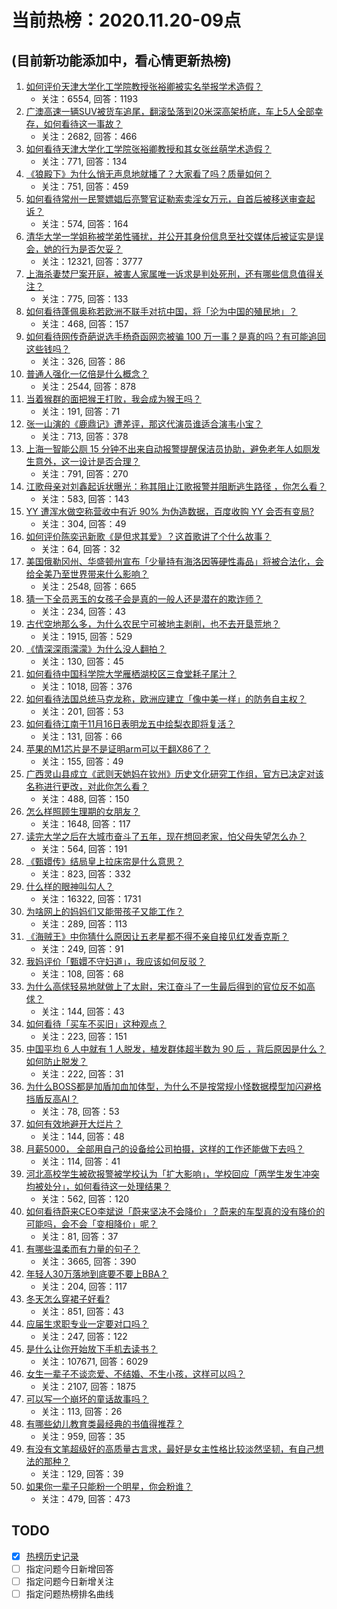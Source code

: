 # 当前热榜：2020.11.20-09点
## (目前新功能添加中，看心情更新热榜)
1. [如何评价天津大学化工学院教授张裕卿被实名举报学术造假？](https://www.zhihu.com/question/431011462)
    * 关注：6554, 回答：1193
2. [广澳高速一辆SUV被货车追尾，翻滚坠落到20米深高架桥底，车上5人全部幸存，如何看待这一事故？](https://www.zhihu.com/question/430850749)
    * 关注：2682, 回答：466
3. [如何看待天津大学化工学院张裕卿教授和其女张丝萌学术造假？](https://www.zhihu.com/question/431011947)
    * 关注：771, 回答：134
4. [《狼殿下》为什么悄无声息地就播了？大家看了吗？质量如何？](https://www.zhihu.com/question/431025451)
    * 关注：751, 回答：459
5. [如何看待常州一民警嫖娼后亮警官证勒索卖淫女万元，自首后被移送审查起诉？](https://www.zhihu.com/question/430969330)
    * 关注：574, 回答：164
6. [清华大学一学姐称被学弟性骚扰，并公开其身份信息至社交媒体后被证实是误会，她的行为是否欠妥？](https://www.zhihu.com/question/430879156)
    * 关注：12321, 回答：3777
7. [上海杀妻焚尸案开庭，被害人家属唯一诉求是判处死刑，还有哪些信息值得关注？](https://www.zhihu.com/question/430999656)
    * 关注：775, 回答：133
8. [如何看待蓬佩奥称若欧洲不联手对抗中国，将「沦为中国的殖民地」？](https://www.zhihu.com/question/430987628)
    * 关注：468, 回答：157
9. [如何看待网传奇葩说选手杨奇函网恋被骗 100 万一事？是真的吗？有可能追回这些钱吗？](https://www.zhihu.com/question/430827688)
    * 关注：326, 回答：86
10. [普通人强化一亿倍是什么概念？](https://www.zhihu.com/question/351260248)
    * 关注：2544, 回答：878
11. [当着猴群的面把猴王打败，我会成为猴王吗？](https://www.zhihu.com/question/430613511)
    * 关注：191, 回答：71
12. [张一山演的《鹿鼎记》遭差评，那这代演员谁适合演韦小宝？](https://www.zhihu.com/question/430628597)
    * 关注：713, 回答：378
13. [上海一智能公厕 15 分钟不出来自动报警提醒保洁员协助，避免老年人如厕发生意外，这一设计是否合理？](https://www.zhihu.com/question/430961648)
    * 关注：791, 回答：270
14. [江歌母亲对刘鑫起诉状曝光：称其阻止江歌报警并阻断逃生路径 ，你怎么看？](https://www.zhihu.com/question/431025090)
    * 关注：583, 回答：143
15. [YY 遭浑水做空称营收中有近 90% 为伪造数据，百度收购 YY 会否有变局?](https://www.zhihu.com/question/430978889)
    * 关注：304, 回答：49
16. [如何评价陈奕迅新歌《是但求其爱》？这首歌讲了个什么故事？](https://www.zhihu.com/question/430589244)
    * 关注：64, 回答：32
17. [美国俄勒冈州、华盛顿州宣布「少量持有海洛因等硬性毒品」将被合法化，会给全美乃至世界带来什么影响？](https://www.zhihu.com/question/429054231)
    * 关注：2548, 回答：665
18. [猜一下全员恶玉的女孩子会是真的一般人还是潜在的欺诈师？](https://www.zhihu.com/question/425867756)
    * 关注：234, 回答：43
19. [古代空地那么多，为什么农民宁可被地主剥削，也不去开垦荒地？](https://www.zhihu.com/question/426196904)
    * 关注：1915, 回答：529
20. [《情深深雨濛濛》为什么没人翻拍？](https://www.zhihu.com/question/336655890)
    * 关注：130, 回答：45
21. [如何看待中国科学院大学雁栖湖校区三食堂耗子尾汁？](https://www.zhihu.com/question/430989050)
    * 关注：1018, 回答：376
22. [如何看待法国总统马克龙称，欧洲应建立「像中美一样」的防务自主权？](https://www.zhihu.com/question/430544720)
    * 关注：201, 回答：53
23. [如何看待江南于11月16日表明龙五中绘梨衣即将复活？](https://www.zhihu.com/question/430861532)
    * 关注：131, 回答：66
24. [苹果的M1芯片是不是证明arm可以干翻X86了？](https://www.zhihu.com/question/430677975)
    * 关注：155, 回答：49
25. [广西灵山县成立《武则天她妈在钦州》历史文化研究工作组，官方已决定对该名称进行更改，对此你怎么看？](https://www.zhihu.com/question/431007245)
    * 关注：488, 回答：150
26. [怎么样照顾生理期的女朋友？](https://www.zhihu.com/question/279652899)
    * 关注：1648, 回答：117
27. [读完大学之后在大城市奋斗了五年，现在想回老家，怕父母失望怎么办？](https://www.zhihu.com/question/430729878)
    * 关注：564, 回答：191
28. [《甄嬛传》结局皇上拉床帘是什么意思？](https://www.zhihu.com/question/350905804)
    * 关注：823, 回答：332
29. [什么样的眼神叫勾人？](https://www.zhihu.com/question/63784596)
    * 关注：16322, 回答：1731
30. [为啥网上的妈妈们又能带孩子又能工作？](https://www.zhihu.com/question/430492182)
    * 关注：289, 回答：113
31. [《海贼王》中你猜什么原因让五老星都不得不亲自接见红发香克斯？](https://www.zhihu.com/question/327603745)
    * 关注：249, 回答：91
32. [我妈评价「甄嬛不守妇道」，我应该如何反驳？](https://www.zhihu.com/question/430314868)
    * 关注：108, 回答：68
33. [为什么高俅轻易地就做上了太尉，宋江奋斗了一生最后得到的官位反不如高俅？](https://www.zhihu.com/question/389124302)
    * 关注：144, 回答：43
34. [如何看待「买车不买旧」这种观点？](https://www.zhihu.com/question/430992431)
    * 关注：223, 回答：151
35. [中国平均 6 人中就有 1 人脱发，植发群体超半数为 90 后 ，背后原因是什么？如何防止脱发？](https://www.zhihu.com/question/430983538)
    * 关注：222, 回答：31
36. [为什么BOSS都是加盾加血加体型，为什么不是按常规小怪数据模型加闪避格挡盾反高AI？](https://www.zhihu.com/question/429860980)
    * 关注：78, 回答：53
37. [如何有效地避开大烂片？](https://www.zhihu.com/question/55292481)
    * 关注：144, 回答：48
38. [月薪5000， 全部用自己的设备给公司拍摄，这样的工作还能做下去吗？](https://www.zhihu.com/question/423410620)
    * 关注：114, 回答：41
39. [河北高校学生被砍报警被学校认为「扩大影响」，学校回应「两学生发生冲突均被处分」，如何看待这一处理结果？](https://www.zhihu.com/question/431020256)
    * 关注：562, 回答：120
40. [如何看待蔚来CEO李斌说「蔚来坚决不会降价」？蔚来的车型真的没有降价的可能吗，会不会「变相降价」呢？](https://www.zhihu.com/question/430858352)
    * 关注：81, 回答：37
41. [有哪些温柔而有力量的句子？](https://www.zhihu.com/question/356197177)
    * 关注：3665, 回答：390
42. [年轻人30万落地到底要不要上BBA？](https://www.zhihu.com/question/426946711)
    * 关注：204, 回答：117
43. [冬天怎么穿裙子好看?](https://www.zhihu.com/question/36487818)
    * 关注：851, 回答：43
44. [应届生求职专业一定要对口吗？](https://www.zhihu.com/question/430908128)
    * 关注：247, 回答：122
45. [是什么让你开始放下手机去读书？](https://www.zhihu.com/question/303137880)
    * 关注：107671, 回答：6029
46. [女生一辈子不谈恋爱、不结婚、不生小孩，这样可以吗？](https://www.zhihu.com/question/293463496)
    * 关注：2107, 回答：1875
47. [可以写一个崩坏的童话故事吗？](https://www.zhihu.com/question/426166872)
    * 关注：113, 回答：26
48. [有哪些幼儿教育类最经典的书值得推荐？](https://www.zhihu.com/question/19637619)
    * 关注：959, 回答：35
49. [有没有文笔超级好的高质量古言求，最好是女主性格比较淡然坚韧，有自己想法的那种？](https://www.zhihu.com/question/375796421)
    * 关注：129, 回答：39
50. [如果你一辈子只能粉一个明星，你会粉谁？](https://www.zhihu.com/question/429647859)
    * 关注：479, 回答：473
## TODO
* [x] [热榜历史记录](hot_history/AllHot.md)
* [ ] 指定问题今日新增回答
* [ ] 指定问题今日新增关注
* [ ] 指定问题热榜排名曲线
